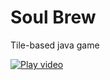 # Soul Brew
Tile-based java game

[![Play video](https://i.gyazo.com/ee56106fd4961c0e885e3e4cd1ac6ffa.png)](https://i.gyazo.com/342c8867d3505fa51b2b9bba588be6e1.mp4)
